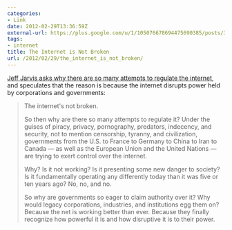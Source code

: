 ```yaml
---
categories:
- Link
date: 2012-02-29T13:36:59Z
external-url: https://plus.google.com/u/1/105076678694475690385/posts/3zhRzzSAs8b
tags:
- internet
title: The Internet is Not Broken
url: /2012/02/29/the_internet_is_not_broken/
---
```


[Jeff Jarvis asks why there are so many attempts to regulate the internet](https://plus.google.com/u/1/105076678694475690385/posts/3zhRzzSAs8b), and speculates that the reason is because the internet disrupts power held by corporations and governments:

> The internet's not broken.
> 
> So then why are there so many attempts to regulate it? Under the guises of piracy, privacy, pornography, predators, indecency, and security, not to mention censorship, tyranny, and civilization, governments from the U.S. to France to Germany to China to Iran to Canada — as well as the European Union and the United Nations — are trying to exert control over the internet.
> 
> Why? Is it not working? Is it presenting some new danger to society? Is it fundamentally operating any differently today than it was five or ten years ago? No, no, and no.
> 
> So why are governments so eager to claim authority over it? Why would legacy corporations, industries, and institutions egg them on? Because the net is working better than ever. Because they finally recognize how powerful it is and how disruptive it is to their power.
